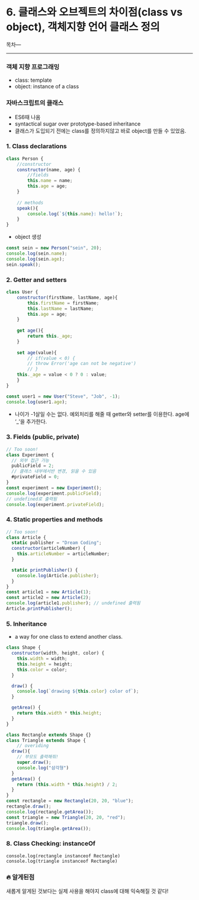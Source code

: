 # 6. 클래스와 오브젝트의 차이점(class vs object), 객체지향 언어 클래스 정의

목차—

---

### 객체 지향 프로그래밍

- class: template
- object: instance of a class

### 자바스크립트의 클래스

- ES6때 나옴
- syntactical sugar over prototype-based inheritance
- 클래스가 도입되기 전에는 class를 정의하지않고 바로 object를 만들 수 있었음.

### 1. Class declarations

```jsx
class Person {
	//constructor 
	constructor(name, age) {
		//fields 
		this.name = name;
		this.age = age;
	}
	
	// methods
	speak(){
		console.log(`${this.name}: hello!`);
	}
}
```

- object 생성

```jsx
const sein = new Person("sein", 20);
console.log(sein.name);
console.log(sein.age);
sein.speak();
```

### 2. Getter and setters

```jsx
class User {
	constructor(firstName, lastName, age){
		this.firstName = firstName;
		this.lastName = lastName;
		this.age = age;
	}
	
	get age(){
		return this._age;
	}
	
	set age(value){
		// if(value < 0) {
		// throw Error('age can not be negative')
		// }
	this._age = value < 0 ? 0 : value;
	}
}

const user1 = new User("Steve", "Job", -1);
console.log(user1.age);
```

- 나이가 -1살일 수는 없다. 예외처리를 해줄 때 getter와 setter를 이용한다. age에 ‘_’을 추가한다.

### 3. Fields (public, private)

```jsx
// Too soon!
class Experiment {
  // 외부 접근 가능
  publicField = 2;
  // 클래스 내부에서반 변경, 읽을 수 있음
  #privateField = 0;
}
const experiment = new Experiment();
console.log(experiment.publicField);
// undefined로 출력됨
console.log(experiment.privateField);
```

### 4. Static properties and methods

```jsx
// Too soon!
class Article {
  static publisher = "Dream Coding";
  constructor(articleNumber) {
    this.articleNumber = articleNumber;
  }

  static printPublisher() {
    console.log(Article.publisher);
  }
}
const article1 = new Article(1);
const article2 = new Article(2);
console.log(article1.publisher); // undefined 출력됨
Article.printPublisher();
```

### 5. Inheritance

- a way for one class to extend another class.

```jsx
class Shape {
  constructor(width, height, color) {
    this.width = width;
    this.height = height;
    this.color = color;
  }

  draw() {
    console.log(`drawing ${this.color} color of`);
  }

  getArea() {
    return this.width * this.height;
  }
}

class Rectangle extends Shape {}
class Triangle extends Shape {
	// overiding
  draw(){
    // 부모도 출력해줘! 
    super.draw();
    console.log("삼각형")
  }
  getArea() {
    return (this.width * this.height) / 2;
  }
}
const rectangle = new Rectangle(20, 20, "blue");
rectangle.draw();
console.log(rectangle.getArea());
const triangle = new Triangle(20, 20, "red");
triangle.draw();
console.log(triangle.getArea());
```

### 8. Class Checking: instanceOf

```
console.log(rectangle instanceof Rectangle)
console.log(triangle instanceof Rectangle)
```

### 🔥 알게된점

새롭게 알게된 것보다는 실제 사용을 해야지 class에 대해 익숙해질 것 같다!